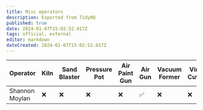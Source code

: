 ```yaml
---
title: Misc operators
description: Exported from TidyHQ
published: true
date: 2024-01-07T15:02:52.017Z
tags: official, external
editor: markdown
dateCreated: 2024-01-07T15:02:52.017Z
---
```


| Operator | Kiln | Sand Blaster | Pressure Pot | Air Paint Gun | Air Gun | Vacuum Former | Vinyl Cutter |
| --- | --- | --- | --- | --- | --- | --- | --- |
| Shannon Moylan | ❌ | ❌ | ❌ | ❌ | ✅ | ❌ | ❌ | 
